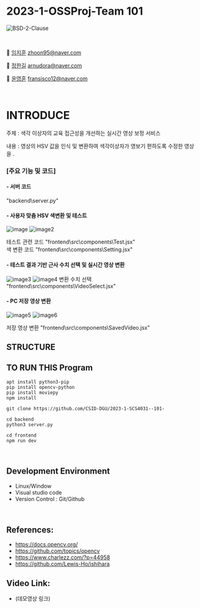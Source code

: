 # 2023-1-OSSProj-Team 101
<img alt="BSD-2-Clause" src ="https://img.shields.io/badge/BSD%202--Clause-license-lightgrey"> <img alt="" src ="https://img.shields.io/badge/OpenCV-library-brightgreen"> <img alt="" src ="https://img.shields.io/badge/Windows-OS-yellowgreen"> <img alt="" src ="https://img.shields.io/badge/IDE-VSCode-indianred"><br>

<br>

 🤖 [임지훈](https://github.com/MontaKr) zhoon95@naver.com
 
 👾 [정한길](https://github.com/arnudora) arnudora@naver.com
 
 👿 [윤영훈](https://github.com/yoon1217) fransisco12@naver.com 

<br>

# INTRODUCE
주제 : 색각 이상자의 교육 접근성을 개선하는 실시간 영상 보정 서비스

내용 : 영상의 HSV 값을 인식 및 변환하여 색각이상자가 영보기 편하도록 수정한 영상을 .

### [주요 기능 및 코드]

#### - 서버 코드
"backend\server.py"
#### - 사용자 맞춤 HSV 색변환 및 테스트

![image](https://github.com/CSID-DGU/2023-1-SCS4031--101-/assets/37091694/2580e8cb-600d-4ee7-9c19-21043ecf40e8)
![image2](https://github.com/CSID-DGU/2023-1-SCS4031--101-/assets/37091694/c193cd9b-2771-48fe-9312-f4cec1fea63b)

테스트 관련 코드 "frontend\src\components\Test.jsx"
<br>색 변환 코드     "frontend\src\components\Setting.jsx"
#### - 테스트 결과 기반 근사 수치 선택 및 실시간 영상 변환

![image3](https://github.com/CSID-DGU/2023-1-SCS4031--101-/assets/37091694/c054ae2b-81bc-4b8a-bc2b-45a49dc217c1)
![image4](https://github.com/CSID-DGU/2023-1-SCS4031--101-/assets/37091694/36636f8e-2510-45de-8eda-b37638fe7551)
변환 수치 선택   "frontend\src\components\VideoSelect.jsx"
#### - PC 저장 영상 변환

![image5](https://github.com/CSID-DGU/2023-1-SCS4031--101-/assets/37091694/b48f0c73-5cb4-4e33-bf1c-f28b8da64d33)
![image6](https://github.com/CSID-DGU/2023-1-SCS4031--101-/assets/37091694/5fe7fcce-2636-4dec-b6c6-e85b9c2209d0)

저장 영상 변환   "frontend\src\components\SavedVideo.jsx"

## STRUCTURE



## TO RUN THIS Program
```
apt install python3-pip
pip install opencv-python
pip install moviepy
npm install

git clone https://github.com/CSID-DGU/2023-1-SCS4031--101-

cd backend 
python3 server.py

cd frontend
npm run dev
```
<br>

## Development Environment
- Linux/Window
- Visual studio code
- Version Control : Git/Github

<br>

## References: 
- https://docs.opencv.org/
- https://github.com/topics/opencv
- https://www.charlezz.com/?p=44958
- https://github.com/Lewis-Ho/ishihara

## Video Link:
- (데모영상 링크)

